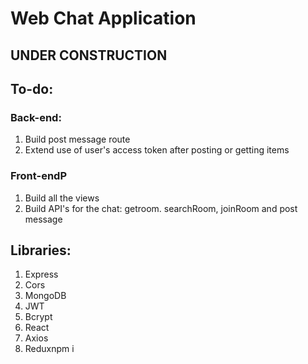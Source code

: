 # Web Chat Application

## UNDER CONSTRUCTION

## To-do:
### Back-end:
1. Build post message route
2. Extend use of user's access token after posting or getting items

### Front-endP
1. Build all the views
2. Build API's for the chat: getroom. searchRoom, joinRoom  and post message

## Libraries:
1. Express
2. Cors
3. MongoDB
4. JWT
5. Bcrypt
6. React
7. Axios
8. Reduxnpm i
